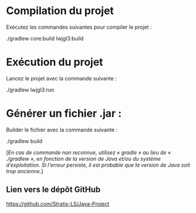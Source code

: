<H1>Compilation du projet</H1>
<p>Exécutez les commandes suivantes pour compiler le projet :</p>

<p>./gradlew core:build lwjgl3:build</p>

<H1>Exécution du projet</H1>
<p>Lancez le projet avec la commande suivante :</p> 

<p>./gradlew lwjgl3:run</p>

<H1>Générer un fichier .jar :</H1>
<p>Builder le fichier avec la commande suivante :</p> 

<p>./gradlew build</p>
  
<p>[<em>En cas de commande non reconnue, utilisez « gradle » au lieu de « ./gradlew », en fonction de la version de Java et/ou du système d’exploitation. Si l'erreur persiste, il est probable que la version de Java soit trop ancienne.</em>]</p>

<H2>Lien vers le dépôt GitHub</H2> <a href = "https://github.com/Stratis-LS/Java-Project">https://github.com/Stratis-LS/Java-Project</a>
